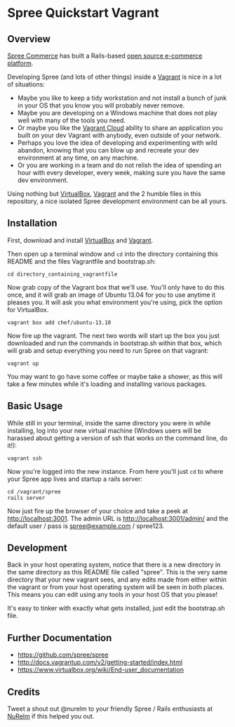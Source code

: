 # Spree Quickstart Vagrant

## Overview
[Spree Commerce](http://www.spreecommerce.com/) has built a Rails-based [open source e-commerce platform](http://github.com/spree/spree).

Developing Spree (and lots of other things) inside a [Vagrant](http://www.vagrantup.com) is nice in a lot of situations:

- Maybe you like to keep a tidy workstation and not install a bunch of junk in your OS that you know you will probably never remove.
- Maybe you are developing on a Windows machine that does not play well with many of the tools you need.
- Or maybe you like the [Vagrant Cloud](https://vagrantcloud.com/) ability to share an application you built on your dev Vagrant with anybody, even outside of your network.
- Perhaps you love the idea of developing and experimenting with wild abandon, knowing that you can blow up and recreate your dev environment at any time, on any machine.
- Or you are working in a team and do not relish the idea of spending an hour with every developer, every week, making sure you have the same dev environment.

Using nothing but [VirtualBox](http://www.virtualbox.org), [Vagrant](http://www.vagrantup.com) and
the 2 humble files in this repository, a nice isolated Spree development environment can be all yours.

## Installation
First, download and install [VirtualBox](http://www.virtualbox.org) and [Vagrant](http://www.vagrantup.com).

Then open up a terminal window and `cd` into the directory containing this README and the files Vagrantfile and bootstrap.sh:

    cd directory_containing_vagrantfile

Now grab copy of the Vagrant box that we'll use.  You'll only have to do this once, and it will grab an image of Ubuntu 13.04 for you to use anytime it pleases you. It will ask you what environment you're using, pick the option for VirtualBox.

    vagrant box add chef/ubuntu-13.10

Now fire up the vagrant. The next two words will start up the box you just downloaded and run the commands in bootstrap.sh within that box, which will grab and setup everything you need to run Spree on that vagrant:

    vagrant up

You may want to go have some coffee or maybe take a shower, as this will take a few minutes while it's loading and installing various packages.

## Basic Usage
While still in your terminal, inside the same directory you were in while installing, log into your new virtual machine (Windows users will be harassed about getting a version of ssh that works on the command line, do it!):

    vagrant ssh

Now you're logged into the new instance.  From here you'll just `cd` to where your Spree app lives and startup a rails server:

    cd /vagrant/spree
    rails server

Now just fire up the browser of your choice and take a peek at [http://localhost:3001](http://localhost:3001). The admin URL is [http://localhost:3001/admin/](http://localhost:3001/admin/) and the default user / pass is spree@example.com / spree123.

## Development
Back in your host operating system, notice that there is a new directory in the same directory as this README file called "spree".  This is the very same directory that your new vagrant sees, and any edits made from either within the vagrant or from your host operating system will be seen in both places. This means you can edit using any tools in your host OS that you please!

It's easy to tinker with exactly what gets installed, just edit the bootstrap.sh file.

## Further Documentation
- https://github.com/spree/spree
- http://docs.vagrantup.com/v2/getting-started/index.html
- https://www.virtualbox.org/wiki/End-user_documentation

## Credits
Tweet a shout out @nurelm to your friendly Spree / Rails enthusiasts at [NuRelm](http://www.nurelm.com) if this helped you out.
